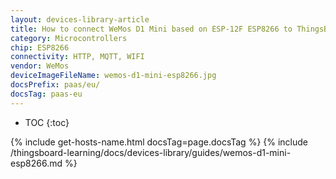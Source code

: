 ```yaml
---
layout: devices-library-article
title: How to connect WeMos D1 Mini based on ESP-12F ESP8266 to ThingsBoard?
category: Microcontrollers
chip: ESP8266
connectivity: HTTP, MQTT, WIFI
vendor: WeMos
deviceImageFileName: wemos-d1-mini-esp8266.jpg
docsPrefix: paas/eu/
docsTag: paas-eu
---
```


* TOC
{:toc}

{% include get-hosts-name.html docsTag=page.docsTag %}
{% include /thingsboard-learning/docs/devices-library/guides/wemos-d1-mini-esp8266.md %}
